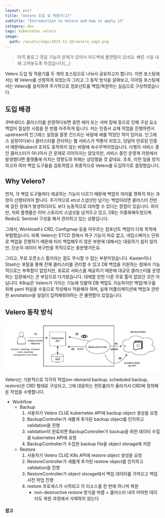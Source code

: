```yaml
---
layout: post
title: "Velero 도입 및 적용기(1)"
subtitle: "Introduction to Velero and how to apply it"
category: dev
tags: kubernetes velero
image:
  path: /assets/imgs/2023-12-10/velero_img1.png
---
```

> 아직 블로그 댓글 기능이 문제가 있어서 피드백에 불편함이 있네요. 빠른 시일 내에 고쳐놓도록 하겠습니다(__)

Velero 도입 및 적용기를 두 개의 포스팅으로 나눠서 공유하고자 합니다. 
이번 포스팅에서는 왜 Velero를 선정하게 되었는지 그리고 그 동작 방식을 살펴보고, 이어질 포스팅에서는 Velero를 설치하여 주기적으로 컴포넌트를 백업/복원하는 실습으로 구성하였습니다.

## 도입 배경

쿠버네티스 클러스터를 운영하다보면 휴먼 에러 또는 서버 장애 등으로 인해 구성 요소 백업이 절실한 시점을 한 번쯤 마주하게 됩니다. 저는 인증서 교체 작업을 진행하면서 upstream의 인그레스 설정을 잘못 건드리는 바람에 애를 먹었던 적이 있어요. 인그레스 설정이다보니 클러스터를 관리하는 웹 서비스가 먹통이 되었고, 덩달아 만료된 인증서 때문에kubectl 조차도 동작하지 않는 바람에 속수무책이었습니다. 다행히 서비스 중인 클러스터가 아니어서 큰 문제로 이어지지는 않았지만, 서비스 중인 운영계 자원에서 발생했다면 플랫폼에 미치는 영향도와 피해는 상당했을 것 같네요. 추후, 이런 일을 방지하고자 여러 백업 도구들을 검토하였고 최종적으로 Velero를 도입하기로 결정했습니다.

## Why Velero?

먼저, 각 백업 도구들마다 제공하는 기능이 다르기 때문에 백업의 의미를 명확히 하는 과정이 선행되어야 합니다. 주기적으로 etcd 스냅샷만 남기는 백업이라면 클러스터 전반에 걸친 장애가 발생하더라도 보다 능동적으로 대처할 수 있다는 장점이 있습니다. 하지만, 저희 플랫폼은 이미 스토리지 스냅샷을 남겨두고 있고, DB는 이중화해두었으며. Redis도 Sentinel 구성을 해서 관리하고 있는 상황입니다.

그래서, Workload나 CRD, Configmap 등을 아우르는 컴포넌트 백업이 더욱 목적에 부합했습니다. 비록 Velero는 ETCD 장애시 복구 기능이 따로 없고, 네임스페이스 단위로 백업을 진행하기 때문에 미리 백업해두지 않은 부분에 대해서는 대응하기 쉽지 않지만, 단순히 데이터 복구만을 목적으로는 충분했거든요.

그리고, 무료 오픈소스 툴이라는 점도 무시할 수 없는 부분이었습니다. Kasten이나 Stash는 포탈을 통해 전체 클러스터를 관리할 수 있고 DB 백업을 지원하는 점에서 기능적으로는 부족함이 없었지만, 유료로 서비스를 제공하기 때문에 대규모 클러스터를 운영하는 입장에서는 큰 부담으로 다가왔습니다. 대체할 만한 다른 무료 툴이 없었던 것은 아닙니다. K8up은 Velero가 가지는 기능에 덧붙여 DB 백업도 가능하지만 백업/복구를 위해 yaml 파일을 수동으로 작성해서 적용해야 하며, 실제 어플리케이션에 백업과 관련한 annotation을 일일이 입력해줘야하는 큰 불편함이 있었습니다.

## Velero 동작 방식

![Velero 동작 방식](/assets/img/2023-12-10/velero_img2.png)

Velero는 기본적으로 각각의 작업(on-demand backup, scheduled backup, restore)은 CRD 형태로 구성되고, 그에 대응하는 컨트롤러가 올라가서 CRD에 정의해둔 작업을 수행합니다.

- Workflow
  - Backup
    1. 사용자가 Velero CLI로 kubernetes API에 backup object 생성을 요청
    2. BackupController가 새롭게 추가된 backup object를 인지하고 validation을 진행
    3. validation이 완료되면 BackupController가 backup을 위한 데이터 수집을 kubernetes API에 요청
    4. BackupController가 수집한 backup file을 object storage에 저장
  - Restore
    1. 사용자가 Velero CLI로 K8s API에 restore object 생성을 요청
    2. RestoreController가 새롭게 추가된 restore object를 인지하고 validation을 진행
    3. RestoreController가 object storage에서 백업 데이터를 가져오고 백업 사전 작업 진행
    4. restore 프로세스가 시작되고 각 리소스를 한 번에 하나씩 복원
       * non-destructive restore 방식을 따름 = 클러스터 내의 어떠한 데이터도 복원 과정에서 삭제하지 않는다

#### 참고
